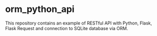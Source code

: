 # orm_python_api
This repository contains an example of RESTful API with Python, Flask, Flask Request and connection to SQLite database via ORM.
